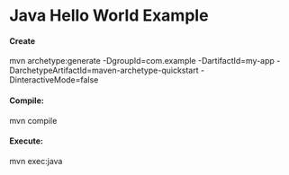 # Java Hello World Example

#### Create 
mvn archetype:generate -DgroupId=com.example -DartifactId=my-app -DarchetypeArtifactId=maven-archetype-quickstart -DinteractiveMode=false

#### Compile:
mvn compile

#### Execute:
mvn exec:java
